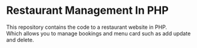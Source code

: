 # Restaurant Management In PHP<br/>
This repository contains the code to a restaurant website in PHP.<br/>
Which allows you to manage bookings and menu card such as add update and delete.<br/>
